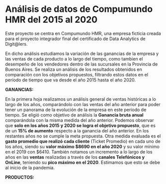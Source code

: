# Análisis de datos de Compumundo HMR del 2015 al 2020

Este proyecto se centra en Compumundo HMR, una empresa ficticia creada para el proyecto integrador final del certificado de Data Analytics de Digit@lers.

En dicho análisis estudiamos la variación de las ganancias de la empresa y las ventas de cada producto a lo largo del tiempo, como tambien el desempeño de los vendedores dentro de las sucursales en la Provincia de Buenos Aires. Se realiza un análisis de los resultados obtenidos en comparación con los objetivos propuestos, filtrando estos datos en el período de tiempo que va desde el año 2015 hasta el año 2020.

**GANANCIAS:**

En la primera hoja realizamos un análisis general de ventas históricas a lo largo de los años, comparándolo con las ventas del año anterior para poder tener un panorama de la evolución de la empresa en este período de tiempo.
Se eligió como objetivo de análisis la **Ganancia bruta anual** comparándola con la misma medida del año anterior. Podemos observar que **solo en los años 2015 y 2020 se logra el objetivo propuesto**, que es de un **15% de aumento** respecto a la ganancia del año anterior. En los restantes años no se cumple la meta propuesta.
Otra medida evaluada es el **gasto promedio que realizó cada cliente** (Ticket Promedio) en cada uno de los años, siendo su **valor máximo $8690 en el año 2020** y su valor mínimo en el 2019 con $6410.
También notamos un incremento a lo largo de los años en las **ventas** realizadas a través de los **canales Telefónicos y OnLine**, teniendo su **pico máximo en el 2020**. Estimamos que esto se debe al inicio de la pandemia.

**PRODUCTOS:**

